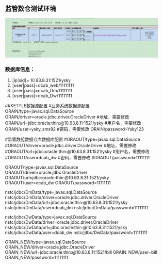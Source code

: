 
## 监管数仓测试环境
![img.png](img.png)
### 数据库信息：	
1. [ip|sid]= 10.63.8.31:1521/ysky
2. [user|pass]=dcab_web/11111111
3. [user|pass]=dcab_Dm/11111111
4. [user|pass]=dcab_Dw/11111111
	

##KETTLE数据源配置
#业务系统数据源配置
ORAIN/type=javax.sql.DataSource
ORAIN/driver=oracle.jdbc.driver.OracleDriver
#地址，需要修改
ORAIN/url=jdbc:oracle:thin:@10.63.8.11:1521/ysky
#用户名，需要修改
ORAIN/user=ysky_sms92
#密码，需要修改
ORAIN/password=Ysky123

#监管数舱数据仓库数据库配置
#ORAOUT/type=javax.sql.DataSource
#ORAOUT/driver=oracle.jdbc.driver.OracleDriver
#地址，需要修改
#ORAOUT/url=jdbc:oracle:thin:@10.63.8.31:1521/ysky
#用户名，需要修改
#ORAOUT/user=dcab_dw
#密码，需要修改
#ORAOUT/password=11111111

ORAOUT/type=javax.sql.DataSource
ORAOUT/driver=oracle.jdbc.OracleDriver
ORAOUT/url=jdbc:oracle:thin:@10.63.8.31:1521/ysky
ORAOUT/user=dcab_dw
ORAOUT/password=11111111

nstc/jdbc/DmData/type=javax.sql.DataSource
nstc/jdbc/DmData/driver=oracle.jdbc.driver.OracleDriver
nstc/jdbc/DmData/url=jdbc:oracle:thin:@10.63.8.31:1521/ysky
nstc/jdbc/DmData/user=dcab_dm
nstc/jdbc/DmData/password=11111111

nstc/jdbc/DwData/type=javax.sql.DataSource
nstc/jdbc/DwData/driver=oracle.jdbc.driver.OracleDriver
nstc/jdbc/DwData/url=jdbc:oracle:thin:@10.63.8.31:1521/ysky
nstc/jdbc/DwData/user=dcab_dw
nstc/jdbc/DwData/password=11111111

ORAIN_NEW/type=javax.sql.DataSource
ORAIN_NEW/driver=oracle.jdbc.OracleDriver
ORAIN_NEW/url=jdbc:oracle:thin:@10.63.8.11:1521/bill
ORAIN_NEW/user=bill
ORAIN_NEW/password=11111111

